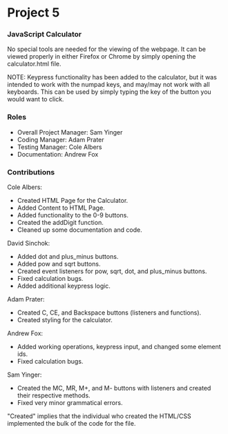 # Project 5
### JavaScript Calculator
No special tools are needed for the viewing of the webpage. It can be viewed properly in either Firefox or Chrome by simply opening the calculator.html file.
 
NOTE: Keypress functionality has been added to the calculator, but it was intended to work with the numpad keys, and may/may not work with all keyboards.
 This can be used by simply typing the key of the button you would want to click.

### Roles
* Overall Project Manager: Sam Yinger
* Coding Manager: Adam Prater
* Testing Manager: Cole Albers
* Documentation: Andrew Fox

### Contributions
Cole Albers:
* Created HTML Page for the Calculator.
* Added Content to HTML Page.
* Added functionality to the 0-9 buttons. 
* Created the addDigit function.
* Cleaned up some documentation and code.

David Sinchok:
* Added dot and plus_minus buttons.
* Added pow and sqrt buttons.
* Created event listeners for pow, sqrt, dot, and plus_minus buttons.
* Fixed calculation bugs.
* Added additional keypress logic.

Adam Prater:
* Created C, CE, and Backspace buttons (listeners and functions). 
* Created styling for the calculator.

Andrew Fox:
* Added working operations, keypress input, and changed some element ids.
* Fixed calculation bugs.

Sam Yinger:
* Created the MC, MR, M+, and M- buttons with listeners and created their respective methods.
* Fixed very minor grammatical errors.

"Created" implies that the individual who created the HTML/CSS implemented the bulk of the code for the file.
